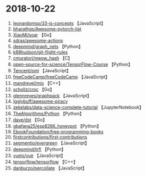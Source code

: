 # 2018-10-22

1. [leonardomso/33-js-concepts](https://github.com/leonardomso/33-js-concepts) 【JavaScript】
2. [bharathgs/Awesome-pytorch-list](https://github.com/bharathgs/Awesome-pytorch-list) 
3. [XiaoMi/soar](https://github.com/XiaoMi/soar) 【Go】
4. [sdras/awesome-actions](https://github.com/sdras/awesome-actions) 
5. [deepmind/graph_nets](https://github.com/deepmind/graph_nets) 【Python】
6. [k88hudson/git-flight-rules](https://github.com/k88hudson/git-flight-rules) 
7. [cmuratori/meow_hash](https://github.com/cmuratori/meow_hash) 【C】
8. [open-source-for-science/TensorFlow-Course](https://github.com/open-source-for-science/TensorFlow-Course) 【Python】
9. [Tencent/omi](https://github.com/Tencent/omi) 【JavaScript】
10. [freeCodeCamp/freeCodeCamp](https://github.com/freeCodeCamp/freeCodeCamp) 【JavaScript】
11. [mandreyel/mio](https://github.com/mandreyel/mio) 【C++】
12. [schollz/croc](https://github.com/schollz/croc) 【Go】
13. [glennreyes/graphpack](https://github.com/glennreyes/graphpack) 【JavaScript】
14. [Igglybuff/awesome-piracy](https://github.com/Igglybuff/awesome-piracy) 
15. [zekelabs/data-science-complete-tutorial](https://github.com/zekelabs/data-science-complete-tutorial) 【JupyterNotebook】
16. [TheAlgorithms/Python](https://github.com/TheAlgorithms/Python) 【Python】
17. [dave/dst](https://github.com/dave/dst) 【Go】
18. [gbafana25/esp8266_honeypot](https://github.com/gbafana25/esp8266_honeypot) 【Python】
19. [EbookFoundation/free-programming-books](https://github.com/EbookFoundation/free-programming-books) 
20. [firstcontributions/first-contributions](https://github.com/firstcontributions/first-contributions) 
21. [segmentio/evergreen](https://github.com/segmentio/evergreen) 【JavaScript】
22. [deepmind/trfl](https://github.com/deepmind/trfl) 【Python】
23. [vuejs/vue](https://github.com/vuejs/vue) 【JavaScript】
24. [tensorflow/tensorflow](https://github.com/tensorflow/tensorflow) 【C++】
25. [danburzo/percollate](https://github.com/danburzo/percollate) 【JavaScript】
